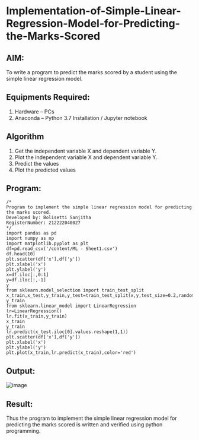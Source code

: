 # Implementation-of-Simple-Linear-Regression-Model-for-Predicting-the-Marks-Scored

## AIM:
To write a program to predict the marks scored by a student using the simple linear regression model.

## Equipments Required:
1. Hardware – PCs
2. Anaconda – Python 3.7 Installation / Jupyter notebook

## Algorithm
1. Get the independent variable X and dependent variable Y.
2. Plot the independent variable X and dependent variable Y.
3. Predict the values
4. Plot the predicted values

## Program:
```
/*
Program to implement the simple linear regression model for predicting the marks scored.
Developed by: Bolisetti Sanjitha
RegisterNumber: 212222040027 
*/
import pandas as pd
import numpy as np
import matplotlib.pyplot as plt
df=pd.read_csv('/content/ML - Sheet1.csv')
df.head(10)
plt.scatter(df['x'],df['y'])
plt.xlabel('x')
plt.ylabel('y')
x=df.iloc[:,0:1]
y=df.iloc[:,-1]
y
from sklearn.model_selection import train_test_split
x_train,x_test,y_train,y_test=train_test_split(x,y,test_size=0.2,random_state=0)
y_train
from sklearn.linear_model import LinearRegression
lr=LinearRegression()
lr.fit(x_train,y_train)
x_train
y_train
lr.predict(x_test.iloc[0].values.reshape(1,1))
plt.scatter(df['x'],df['y'])
plt.xlabel('x')
plt.ylabel('y')
plt.plot(x_train,lr.predict(x_train),color='red')
```

## Output:
![image](https://github.com/SanjithaBolisetti/Implementation-of-Simple-Linear-Regression-Model-for-Predicting-the-Marks-Scored/assets/119393633/9256d975-ac09-4958-9029-0c91747e4daf)



## Result:
Thus the program to implement the simple linear regression model for predicting the marks scored is written and verified using python programming.

